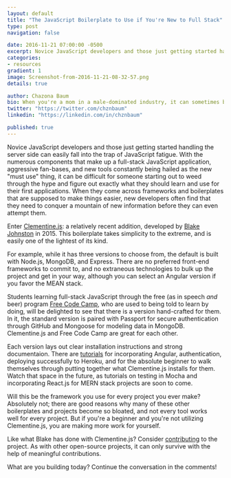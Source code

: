 ```yaml
---
layout: default
title: "The JavaScript Boilerplate to Use if You're New to Full Stack"
type: post
navigation: false

date: 2016-11-21 07:00:00 -0500
excerpt: Novice JavaScript developers and those just getting started handling the server side can easily fall into the trap of JavaScript fatigue. With the numerous components that make up a full-stack JavaScript application, aggressive fan-bases, and new tools constantly being hailed as the new 'must use' thing, it can be difficult for someone starting out to weed through the hype and figure out exactly what they should learn and use for their first applications.
categories:
- resources
gradient: 1
image: Screenshot-from-2016-11-21-08-32-57.png
details: true

author: Chazona Baum
bio: When you're a mom in a male-dominated industry, it can sometimes be hard to have someone in your corner or who understands your challenges. I had my kids before learning to code, and I started my tech career while they were still pre-school age. I've literally led code meetups with my toddler around my ankles. While our experience may not be identical, I've got your back on this JavaScript journey.
twitter: "https://twitter.com/chznbaum"
linkedin: "https://linkedin.com/in/chznbaum"

published: true
---
```

Novice JavaScript developers and those just getting started handling the server side can easily fall into the trap of JavaScript fatigue. With the numerous components that make up a full-stack JavaScript application, aggressive fan-bases, and new tools constantly being hailed as the new "must use" thing, it can be difficult for someone starting out to weed through the hype and figure out exactly what they should learn and use for their first applications. When they come across frameworks and boilerplates that are supposed to make things easier, new developers often find that they need to conquer a mountain of new information before they can even attempt them.

Enter [Clementine.js](http://www.clementinejs.com): a relatively recent addition, developed by [Blake Johnston](http://twitter.com/johnstonbl01) in 2015. This boilerplate takes simplicity to the extreme, and is easily one of the lightest of its kind.

For example, while it has three versions to choose from, the default is built with Node.js, MongoDB, and Express. There are no preferred front-end frameworks to commit to, and no extraneous technologies to bulk up the project and get in your way, although you can select an Angular version if you favor the MEAN stack.

Students learning full-stack JavaScript through the free (as in speech *and* beer) program [Free Code Camp](http://www.freecodecamp.com/), who are used to being told to learn by doing, will be delighted to see that there is a version hand-crafted for them. In it, the standard version is paired with Passport for secure authentication through GitHub and Mongoose for modeling data in MongoDB. Clementine.js and Free Code Camp are great for each other.

Each version lays out clear installation instructions and strong documentaion. There are [tutorials](http://www.clementinejs.com/tutorials/tutorials.html) for incorporating Angular, authentication, deploying successfully to Heroku, and for the absolute beginner to walk themselves through putting together what Clementine.js installs for them. Watch that space in the future, as tutorials on testing in Mocha and incorporating React.js for MERN stack projects are soon to come.

Will this be the framework you use for every project you ever make? Absolutely not; there are good reasons why many of these other boilerplates and projects become so bloated, and not every tool works well for every project. But if you're a beginner and you're not utilizing Clementine.js, you are making more work for yourself.

Like what Blake has done with Clementine.js? Consider [contributing](http://www.clementinejs.com/developers/contributing.html) to the project. As with other open-source projects, it can only survive with the help of meaningful contributions.

What are you building today? Continue the conversation in the comments!